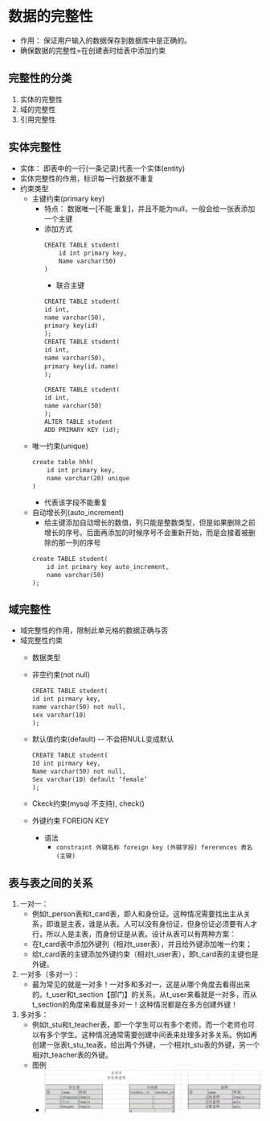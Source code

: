 # 数据的完整性
* 作用： 保证用户输入的数据保存到数据库中是正确的。
* 确保数据的完整性=在创建表时给表中添加约束

## 完整性的分类
1. 实体的完整性
2. 域的完整性
3. 引用完整性

## 实体完整性
* 实体： 即表中的一行(一条记录)代表一个实体(entity)
* 实体完整性的作用，标识每一行数据不重复
* 约束类型
    * 主键约束(primary key)
        * 特点： 数据唯一[不能 重复]，并且不能为null，一般会给一张表添加一个主键
        * 添加方式
            ```
            CREATE TABLE student(
                id int primary key,
                Name varchar(50)
            )
            ```
            * 联合主键
            ```
            CREATE TABLE student(
            id int,
            name varchar(50),
            primary key(id)
            );
            CREATE TABLE student(
            id int,
            name varchar(50),
            primary key(id，name)
            );
            ```
            ```
            CREATE TABLE student(
            id int,
            name varchar(50)
            );
            ALTER TABLE student
            ADD PRIMARY KEY (id);

            ```
    * 唯一约束(unique)
        ```
        create table hhh(
            id int primary key,
            name varchar(20) unique
        )
        ```
        * 代表该字段不能重复
    * 自动增长列(auto_increment)
        * 给主键添加自动增长的数值，列只能是整数类型，但是如果删除之前增长的序号。后面再添加的时候序号不会重新开始，而是会接着被删除的那一列的序号
        ```
        create TABLE student(
            id int primary key auto_increment,
            name varchar(50)
        );
        ```
## 域完整性
* 域完整性的作用，限制此单元格的数据正确与否
* 域完整性约束
    * 数据类型
    * 非空约束(not null)
        ```
        CREATE TABLE student(
        id int pirmary key,
        name varchar(50) not null,
        sex varchar(10)
        );
        ```

    * 默认值约束(default)  -- 不会把NULL变成默认
        ```
        CREATE TABLE student(
        Id int pirmary key,
        Name varchar(50) not null,
        Sex varchar(10) default ‘female’
        );
        ```
    * Ckeck约束(mysql 不支持), check()
    * 外键约束 FOREIGN KEY
        * 语法
            * `constraint 外键名称 foreign key (外键字段) fererences 表名(主键)`


## 表与表之间的关系
1. 一对一：
    * 例如t_person表和t_card表，即人和身份证。这种情况需要找出主从关系，即谁是主表，谁是从表。人可以没有身份证，但身份证必须要有人才行，所以人是主表，而身份证是从表。设计从表可以有两种方案：
    * 在t_card表中添加外键列（相对t_user表），并且给外键添加唯一约束；
    * 给t_card表的主键添加外键约束（相对t_user表），即t_card表的主键也是外键。
2. 一对多（多对一）：
    * 最为常见的就是一对多！一对多和多对一，这是从哪个角度去看得出来的。t_user和t_section【部门】的关系，从t_user来看就是一对多，而从t_section的角度来看就是多对一！这种情况都是在多方创建外键！
3. 多对多：
    * 例如t_stu和t_teacher表，即一个学生可以有多个老师，而一个老师也可以有多个学生。这种情况通常需要创建中间表来处理多对多关系。例如再创建一张表t_stu_tea表，给出两个外键，一个相对t_stu表的外键，另一个相对t_teacher表的外键。
    * 图例
        * ![](img/01_多对多关系.png)
    

